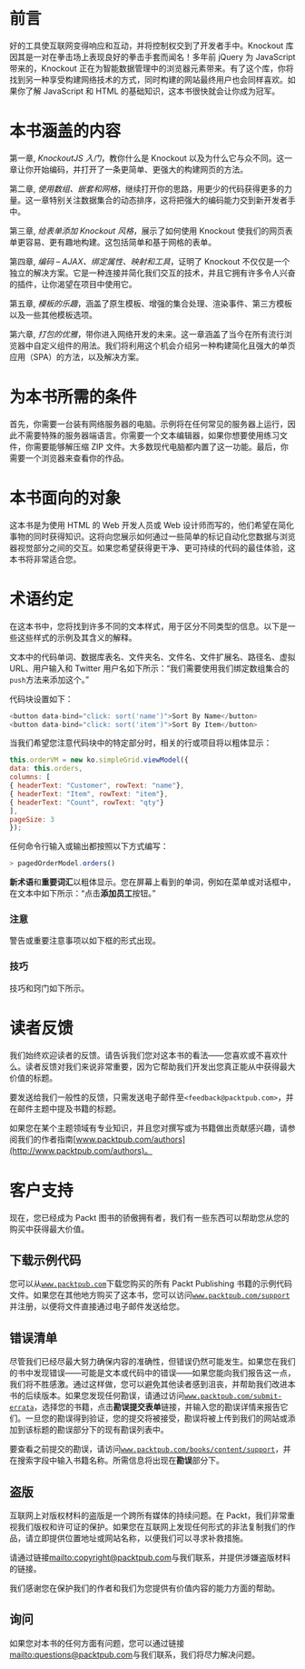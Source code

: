 # 前言

好的工具使互联网变得响应和互动，并将控制权交到了开发者手中。Knockout 库因其是一对在拳击场上表现良好的拳击手套而闻名！多年前 jQuery 为 JavaScript 带来的，Knockout 正在为智能数据管理中的浏览器元素带来。有了这个库，你将找到另一种享受构建网络技术的方式，同时构建的网站最终用户也会同样喜欢。如果你了解 JavaScript 和 HTML 的基础知识，这本书很快就会让你成为冠军。

# 本书涵盖的内容

第一章, *KnockoutJS 入门*，教你什么是 Knockout 以及为什么它与众不同。这一章让你开始编码，并打开了一条更简单、更强大的构建网页的方法。

第二章, *使用数组、嵌套和网格*，继续打开你的思路，用更少的代码获得更多的力量。这一章特别关注数据集合的动态排序，这将把强大的编码能力交到新开发者手中。

第三章, *给表单添加 Knockout 风格*，展示了如何使用 Knockout 使我们的网页表单更容易、更有趣地构建。这包括简单和基于网格的表单。

第四章, *编码 – AJAX、绑定属性、映射和工具*，证明了 Knockout 不仅仅是一个独立的解决方案。它是一种连接并简化我们交互的技术，并且它拥有许多令人兴奋的插件，让你渴望在项目中使用它。

第五章, *模板的乐趣*，涵盖了原生模板、增强的集合处理、渲染事件、第三方模板以及一些其他模板选项。

第六章, *打包的优雅*，带你进入网络开发的未来。这一章涵盖了当今在所有流行浏览器中自定义组件的用法。我们将利用这个机会介绍另一种构建简化且强大的单页应用（SPA）的方法，以及解决方案。

# 为本书所需的条件

首先，你需要一台装有网络服务器的电脑。示例将在任何常见的服务器上运行，因此不需要特殊的服务器端语言。你需要一个文本编辑器，如果你想要使用练习文件，你需要能够解压缩 ZIP 文件。大多数现代电脑都内置了这一功能。最后，你需要一个浏览器来查看你的作品。

# 本书面向的对象

这本书是为使用 HTML 的 Web 开发人员或 Web 设计师而写的，他们希望在简化事物的同时获得知识。这将向您展示如何通过一些简单的标记自动化您数据与浏览器视觉部分之间的交互。如果您希望获得更干净、更可持续的代码的最佳体验，这本书将非常适合您。

# 术语约定

在这本书中，您将找到许多不同的文本样式，用于区分不同类型的信息。以下是一些这些样式的示例及其含义的解释。

文本中的代码单词、数据库表名、文件夹名、文件名、文件扩展名、路径名、虚拟 URL、用户输入和 Twitter 用户名如下所示：“我们需要使用我们绑定数组集合的`push`方法来添加这个。”

代码块设置如下：

```js
<button data-bind="click: sort('name')">Sort By Name</button>
<button data-bind="click: sort('item')">Sort By Item</button>
```

当我们希望您注意代码块中的特定部分时，相关的行或项目将以粗体显示：

```js
this.orderVM = new ko.simpleGrid.viewModel({
data: this.orders,
columns: [
{ headerText: "Customer", rowText: "name"},
{ headerText: "Item", rowText: "item"},
{ headerText: "Count", rowText: "qty"}
],
pageSize: 3
});
```

任何命令行输入或输出都按照以下方式编写：

```js
> pagedOrderModel.orders()

```

**新术语**和**重要词汇**以粗体显示。您在屏幕上看到的单词，例如在菜单或对话框中，在文本中如下所示：“点击**添加员工**按钮。”

### 注意

警告或重要注意事项以如下框的形式出现。

### 技巧

技巧和窍门如下所示。

# 读者反馈

我们始终欢迎读者的反馈。请告诉我们您对这本书的看法——您喜欢或不喜欢什么。读者反馈对我们来说非常重要，因为它帮助我们开发出您真正能从中获得最大价值的标题。

要发送给我们一般性的反馈，只需发送电子邮件至`<feedback@packtpub.com>`，并在邮件主题中提及书籍的标题。

如果您在某个主题领域有专业知识，并且您对撰写或为书籍做出贡献感兴趣，请参阅我们的作者指南[www.packtpub.com/authors](http://www.packtpub.com/authors)。

# 客户支持

现在，您已经成为 Packt 图书的骄傲拥有者，我们有一些东西可以帮助您从您的购买中获得最大价值。

## 下载示例代码

您可以从[`www.packtpub.com`](http://www.packtpub.com)下载您购买的所有 Packt Publishing 书籍的示例代码文件。如果您在其他地方购买了这本书，您可以访问[`www.packtpub.com/support`](http://www.packtpub.com/support)并注册，以便将文件直接通过电子邮件发送给您。

## 错误清单

尽管我们已经尽最大努力确保内容的准确性，但错误仍然可能发生。如果您在我们的书中发现错误——可能是文本或代码中的错误——如果您能向我们报告这一点，我们将不胜感激。通过这样做，您可以避免其他读者感到沮丧，并帮助我们改进本书的后续版本。如果您发现任何勘误，请通过访问[`www.packtpub.com/submit-errata`](http://www.packtpub.com/submit-errata)，选择您的书籍，点击**勘误提交表单**链接，并输入您的勘误详情来报告它们。一旦您的勘误得到验证，您的提交将被接受，勘误将被上传到我们的网站或添加到该标题的勘误部分下的现有勘误列表中。

要查看之前提交的勘误，请访问[`www.packtpub.com/books/content/support`](https://www.packtpub.com/books/content/support)，并在搜索字段中输入书籍名称。所需信息将出现在**勘误**部分下。

## 盗版

互联网上对版权材料的盗版是一个跨所有媒体的持续问题。在 Packt，我们非常重视我们版权和许可证的保护。如果您在互联网上发现任何形式的非法复制我们的作品，请立即提供位置地址或网站名称，以便我们可以寻求补救措施。

请通过链接<mailto:copyright@packtpub.com>与我们联系，并提供涉嫌盗版材料的链接。

我们感谢您在保护我们的作者和我们为您提供有价值内容的能力方面的帮助。

## 询问

如果您对本书的任何方面有问题，您可以通过链接<mailto:questions@packtpub.com>与我们联系，我们将尽力解决问题。
